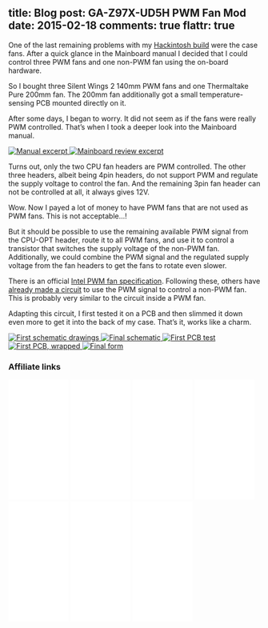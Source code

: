 title: Blog
post: GA-Z97X-UD5H PWM Fan Mod
date: 2015-02-18
comments: true
flattr: true
---

One of the last remaining problems with my [Hackintosh build](2015_01_31_hackintosh.html) were the case fans. After a quick glance in the Mainboard manual I decided that I could control three PWM fans and one non-PWM fan using the on-board hardware.

So I bought three Silent Wings 2 140mm PWM fans and one Thermaltake Pure 200mm fan. The 200mm fan additionally got a small temperature-sensing PCB mounted directly on it.

After some days, I began to worry. It did not seem as if the fans were really PWM controlled. That’s when I took a deeper look into the Mainboard manual.

<div class="lightgallery">
    <a href="img/fans1.png">
        <img src="img/fans1_small.png" alt="Manual excerpt">
    </a>
    <a href="img/fans2.png">
        <img src="img/fans2_small.png" alt="Mainboard review excerpt">
    </a>
</div>

Turns out, only the two CPU fan headers are PWM controlled. The other three headers, albeit being 4pin headers, do not support PWM and regulate the supply voltage to control the fan. And the remaining 3pin fan header can not be controlled at all, it always gives 12V.

Wow. Now I payed a lot of money to have PWM fans that are not used as PWM fans. This is not acceptable...!

But it should be possible to use the remaining available PWM signal from the CPU-OPT header, route it to all PWM fans, and use it to control a transistor that switches the supply voltage of the non-PWM fan. Additionally, we could combine the PWM signal and the regulated supply voltage from the fan headers to get the fans to rotate even slower.

There is an official [Intel PWM fan specification](http://www.formfactors.org/developer%5Cspecs%5Crev1_2_public.pdf). Following these, others have [already made a circuit](http://www.techpowerup.com/forums/threads/so-you-want-pwm-control-of-your-3-pin-fan.115752/) to use the PWM signal to control a non-PWM fan. This is probably very similar to the circuit inside a PWM fan.

Adapting this circuit, I first tested it on a PCB and then slimmed it down even more to get it into the back of my case. That’s it, works like a charm.

<div class="lightgallery">
    <a href="img/fans3.jpg">
        <img src="img/fans3_small.jpg" alt="First schematic drawings">
    </a>
    <a href="img/fans4.jpg">
        <img src="img/fans4_small.jpg" alt="Final schematic">
    </a>
    <a href="img/fans5.jpg">
        <img src="img/fans5_small.jpg" alt="First PCB test">
    </a>
    <a href="img/fans6.jpg">
        <img src="img/fans6_small.jpg" alt="First PCB, wrapped">
    </a>
    <a href="img/fans7.jpg">
        <img src="img/fans7_small.jpg" alt="Final form">
    </a>
</div>

### Affiliate links

<iframe style="width:120px;height:240px;" marginwidth="0" marginheight="0" scrolling="no" frameborder="0" src="//ws-eu.amazon-adsystem.com/widgets/q?ServiceVersion=20070822&OneJS=1&Operation=GetAdHtml&MarketPlace=DE&source=ss&ref=ss_til&ad_type=product_link&tracking_id=xythobuzorg-21&marketplace=amazon&region=DE&placement=B00K9R1KLW&asins=B00K9R1KLW&linkId=OCW45GIRZOZFZVS2&show_border=true&link_opens_in_new_window=true">
</iframe>

<iframe style="width:120px;height:240px;" marginwidth="0" marginheight="0" scrolling="no" frameborder="0" src="//ws-eu.amazon-adsystem.com/widgets/q?ServiceVersion=20070822&OneJS=1&Operation=GetAdHtml&MarketPlace=DE&source=ss&ref=ss_til&ad_type=product_link&tracking_id=xythobuzorg-21&marketplace=amazon&region=DE&placement=B00AKO0GRI&asins=B00AKO0GRI&linkId=D6BYOYZ4PQGYKJSV&show_border=true&link_opens_in_new_window=true">
</iframe>

<iframe style="width:120px;height:240px;" marginwidth="0" marginheight="0" scrolling="no" frameborder="0" src="//ws-eu.amazon-adsystem.com/widgets/q?ServiceVersion=20070822&OneJS=1&Operation=GetAdHtml&MarketPlace=DE&source=ss&ref=ss_til&ad_type=product_link&tracking_id=xythobuzorg-21&marketplace=amazon&region=DE&placement=B00KESSNFM&asins=B00KESSNFM&linkId=QRUOKJX7YXKH42UV&show_border=true&link_opens_in_new_window=true">
</iframe>

<iframe style="width:120px;height:240px;" marginwidth="0" marginheight="0" scrolling="no" frameborder="0" src="//ws-eu.amazon-adsystem.com/widgets/q?ServiceVersion=20070822&OneJS=1&Operation=GetAdHtml&MarketPlace=DE&source=ss&ref=ss_til&ad_type=product_link&tracking_id=xythobuzorg-21&marketplace=amazon&region=DE&placement=B005OQIDCC&asins=B005OQIDCC&linkId=XYQ2NBTOZDPGWV77&show_border=true&link_opens_in_new_window=true">
</iframe>

<iframe style="width:120px;height:240px;" marginwidth="0" marginheight="0" scrolling="no" frameborder="0" src="//ws-eu.amazon-adsystem.com/widgets/q?ServiceVersion=20070822&OneJS=1&Operation=GetAdHtml&MarketPlace=DE&source=ss&ref=ss_til&ad_type=product_link&tracking_id=xythobuzorg-21&marketplace=amazon&region=DE&placement=B00KHU1SOK&asins=B00KHU1SOK&linkId=FASON76UURJMIW4H&show_border=true&link_opens_in_new_window=true">
</iframe>

<iframe style="width:120px;height:240px;" marginwidth="0" marginheight="0" scrolling="no" frameborder="0" src="//ws-eu.amazon-adsystem.com/widgets/q?ServiceVersion=20070822&OneJS=1&Operation=GetAdHtml&MarketPlace=DE&source=ss&ref=ss_til&ad_type=product_link&tracking_id=xythobuzorg-21&marketplace=amazon&region=DE&placement=B00188K5FI&asins=B00188K5FI&linkId=ELXR5Y4EAO2YNDKC&show_border=true&link_opens_in_new_window=true">
</iframe>

<iframe style="width:120px;height:240px;" marginwidth="0" marginheight="0" scrolling="no" frameborder="0" src="//ws-eu.amazon-adsystem.com/widgets/q?ServiceVersion=20070822&OneJS=1&Operation=GetAdHtml&MarketPlace=DE&source=ss&ref=ss_til&ad_type=product_link&tracking_id=xythobuzorg-21&marketplace=amazon&region=DE&placement=B00CSM5YJA&asins=B00CSM5YJA&linkId=K6O55EESGTI3BI4H&show_border=true&link_opens_in_new_window=true">
</iframe>

